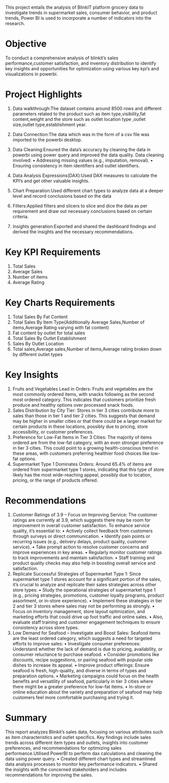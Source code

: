 This project entails the analysis of BlinkIT platform grocery data to investigate trends in supermarket sales, consumer behavior, and product trends, Power BI is used to incorporate a number of indicators into the research.
# Objective
To conduct a comprehensive analysis of blinkit’s sales performance,customer satisfaction, and inventory distribution to identify key insights and opportunities for optimization using various key kpi’s and visualizations in powerbi.
# Project Highlights
1. Data walkthrough:The dataset contains around 8500 rows and different parameters related to the product such as item type,visibility,fat content,weight and the store such as outlet location type ,outlet size,outlet type,establishment year.
2. Data Connection:The data which was in the form of a csv file was imported to the powerbi desktop.
3. Data Cleaning:Ensured the data’s accuracy by cleaning the data in powerbi using power query and improved the data quality. Data cleaning involved:
•	Addressing missing values (e.g., imputation, removal).
•	Ensuring consistency in item identifiers and outlet identifiers.

4. Data Analysis Expressions(DAX):Used DAX measures to calculate the KPI’s and get other  valuable insights.
5. Chart Preparation:Used different chart types to analyze data  at a  deeper level and record 
conclusions based on the data
6. Filters:Applied filters and slicers to slice and dice the data as per requirement and draw out necessary conclusions based on certain criteria.
7. Insights generation:Exported and shared the dashboard findings and derived the insights and the necessary recommendations.
# Key KPI Requirements
1. Total Sales
2. Average Sales
3. Number of items
4. Average Rating
# Key Charts Requirements  
1. Total Sales By Fat Content
2. Total Sales By Item Type(Additionally Average Sales,Number of items,Average Rating varying with fat content)
3. Fat content by outlet for total sales 
4. Total Sales By Outlet Establishment
5. Sales By Outlet Location
6. Total sales,Average sales,Number of items,Average rating broken down by different outlet types 
# Key Insights
1. Fruits and Vegetables Lead in Orders:
Fruits and vegetables are the most commonly ordered items, with snacks following as the second most ordered category. This indicates that customers prioritize fresh produce and healthy options over processed snack foods.
2. Sales Distribution by City Tier:
Stores in tier 3 cities contribute more to sales than those in tier 1 and tier 2 cities. This suggests that demand may be higher in smaller cities or that there could be a larger market for certain products in these locations, possibly due to pricing, store accessibility, or customer preferences.
3. Preference for Low-Fat Items in Tier 3 Cities:
The majority of items ordered are from the low-fat category, with an even stronger preference in tier 3 cities. This could point to a growing health-conscious trend in these areas, with customers preferring healthier food choices like low-fat options.
4. Supermarket Type 1 Dominates Orders:
Around 65.4% of items are ordered from supermarket type 1 stores, indicating that this type of store likely has the most wide-reaching appeal, possibly due to location, pricing, or the range of products offered.
# Recommendations
1. Customer Ratings of 3.9 – Focus on Improving Service:
The customer ratings are currently at 3.9, which suggests there may be room for improvement in overall customer satisfaction. To enhance service quality, it’s essential to:
•	 Actively collect feedback from customers through surveys or direct communication.
•	 Identify pain points or recurring issues (e.g., delivery delays, product quality, customer service).
•	 Take prompt action to resolve customer concerns and improve experiences in key areas.
•	 Regularly monitor customer ratings to track improvements and maintain satisfaction.
•	 Staff training and product quality checks may also help in boosting overall service and satisfaction.
2. Replicate Successful Strategies of Supermarket Type 1:
Since supermarket type 1 stores account for a significant portion of the sales, it’s crucial to analyze and replicate their sales strategies across other store types:
•	 Study the operational strategies of supermarket type 1 (e.g., pricing strategies, promotions, customer loyalty programs, product assortment, or in-store experience).
•	 Implement these strategies in tier 2 and tier 3 stores where sales may not be performing as strongly.
•	 Focus on inventory management, store layout optimization, and marketing efforts that could drive up foot traffic and online sales.
•	 Also, evaluate staff training and customer engagement techniques to ensure consistency across store types.
3. Low Demand for Seafood – Investigate and Boost Sales:
Seafood items are the least ordered category, which suggests a need for targeted efforts to improve sales:
•	 Investigate consumer preferences: Understand whether the lack of demand is due to pricing, availability, or consumer reluctance to purchase seafood.
•	 Consider promotions like discounts, recipe suggestions, or pairing seafood with popular side dishes to increase its appeal.
•	 Improve product offerings: Ensure seafood is fresh, high-quality, and diverse in terms of types and preparation options.
•	 Marketing campaigns could focus on the health benefits and versatility of seafood, particularly in tier 3 cities where there might be a greater preference for low-fat items.
•	 In-store or online education about the variety and preparation of seafood may help customers feel more comfortable purchasing and trying it.
# Summary
This report analyzes Blinkit’s sales data, focusing on various attributes such as item characteristics and outlet specifics. Key findings include sales trends across different item types and outlets, insights into customer preferences, and recommendations for optimizing sales performance.Utilised PowerBI to perform dax calculations and cleaning the data using power query.
•	 Created different chart types and streamlined  data analysis processes to monitor key performance indicators.
•  Shared the insights with the concerned stakeholders and includes recommendations for improving the sales.
